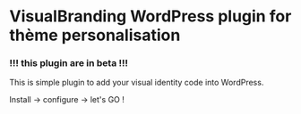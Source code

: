 # VisualBranding WordPress plugin for thème personalisation

### !!! this plugin are in beta !!!

This is simple plugin to add your visual identity code into WordPress.

Install -> configure -> let's GO !